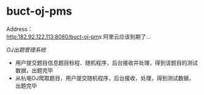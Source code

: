 **buct-oj-pms**
===============

Address：<br>
  [http:182.92.122.113:8080/buct-oj-pm](http:182.92.122.113:8080/buct-oj-pm)s  阿里云应该到期了...<br>

*OJ出题管理系统*
<br>

 - 用户提交题目信息题目标程、随机程序，后台接收并处理，得到该题目的测试数据，出题完毕<br>
 - 从杭电OJ爬取题目，用户提交随机程序，后台接收，处理，得到测试数据，出题完毕
